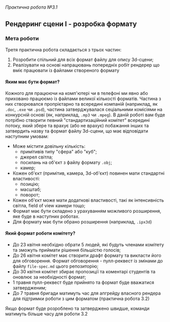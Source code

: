 ###### Практична робота №3.1
## Рендеринг сцени І - розробка формату

### Мета роботи
Третя практична робота складається з трьох частин:
1) Розробити спільний для всіх формат файлу для опису 3d-сцени;
2) Реалізувати на основі напрацювань попередніх робіт рендерер що вміє працювати із файлами створеного формату

#### Яким має бути формат?
Кожного для працюючи на комп'ютері чи в телефоні ми явно або приховано працюємо із файлами великої кількості форматів. Частина з них створювался пропрієтарно та всередині компаній (наприклад, як `.doc`, `.exe` чи `.psd`), частина затверджувалася сеціальними комісіями на конкурсній основі (як, наприклад, `.mp3` чи `.mpeg`). В даній роботі вам буде потрібно створити певний "стандартизаційний комітет" всередині потоку, який збере та врахує (або не врахує) побажання інших та затвердить назву та формат файлу 3d-сцени, що має відповідати наступним умовам:
- Може містити довільну кількість:
  - примітивів типу "сфера" або "куб";
  - джерел світла;
  - посилань на об'єкт з файлу формату `.obj`;
  - камер;
- Кожен об'єкт (примітив, камера, 3d-об'єкт) повинен мати стандартні властивості:
  - позицію;
  - масштаб;
  - поворот;
- Кожен об'єкт може мати додаткові властивості, такі як інтенсивність світла, field of view камери тощо;
- Формат має бути складено з урахуванням можливого розширення, яке буде в наступних роботах.
- Для формату має бути обрано розширення (наприклад, `.ipx3d`)

#### Який формат роботи комітету?
- До 23 квітня необхідно обрати 5 людей, які будуть членами комітету та зможуть приймати рішення більшістю голосів;
- До 26 квітня комітет має створити драфт формату та викласти його для обговорення. Формат обговорення - пулл-реквест із змінами до файлу `file-spec.md` цього репозиторію;
- До 30 квітня комітет збирає пропозиції та коментарі студентів та оновлює за необхідності формат;
- 1 травня пулл-реквест буде прийнято та формат буде вважатися затвердженим;
- До 7 травня бригади матимуть час для апгрейду власного рендера для підтримки роботи з цим форматом (практична робота 3.2)

Якщо формат буде розроблено та затверджено швидше, команди матимуть більше часу для роботи 3.2
